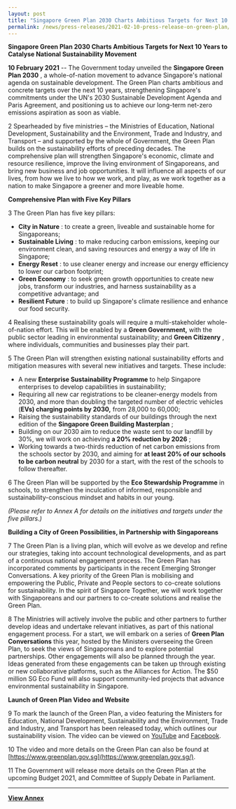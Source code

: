 ```yaml
---
layout: post
title: "Singapore Green Plan 2030 Charts Ambitious Targets for Next 10 Years to Catalyse National Sustainability Movement"
permalink: /news/press-releases/2021-02-10-press-release-on-green-plan/
---
```


**Singapore Green Plan 2030 Charts Ambitious Targets for Next 10 Years to Catalyse National Sustainability Movement**

**10 February 2021** -- The Government today unveiled the **Singapore Green Plan 2030** , a whole-of-nation movement to advance Singapore&#39;s national agenda on sustainable development. The Green Plan charts ambitious and concrete targets over the next 10 years, strengthening Singapore&#39;s commitments under the UN&#39;s 2030 Sustainable Development Agenda and Paris Agreement, and positioning us to achieve our long-term net-zero emissions aspiration as soon as viable.

2 Spearheaded by five ministries – the Ministries of Education, National Development, Sustainability and the Environment, Trade and Industry, and Transport – and supported by the whole of Government, the Green Plan builds on the sustainability efforts of preceding decades. The comprehensive plan will strengthen Singapore&#39;s economic, climate and resource resilience, improve the living environment of Singaporeans, and bring new business and job opportunities. It will influence all aspects of our lives, from how we live to how we work, and play, as we work together as a nation to make Singapore a greener and more liveable home.

**Comprehensive Plan with Five Key Pillars**

3 The Green Plan has five key pillars:

- **City in Nature** : to create a green, liveable and sustainable home for Singaporeans;  
- **Sustainable Living** : to make reducing carbon emissions, keeping our environment clean, and saving resources and energy a way of life in Singapore;  
- **Energy Reset** : to use cleaner energy and increase our energy efficiency to lower our carbon footprint;  
- **Green Economy** : to seek green growth opportunities to create new jobs, transform our industries, and harness sustainability as a competitive advantage; and  
- **Resilient Future** : to build up Singapore&#39;s climate resilience and enhance our food security.  

4 Realising these sustainability goals will require a multi-stakeholder whole-of-nation effort. This will be enabled by a **Green Government,** with the public sector leading in environmental sustainability; and **Green Citizenry** , where individuals, communities and businesses play their part.

5 The Green Plan will strengthen existing national sustainability efforts and mitigation measures with several new initiatives and targets. These include:

- A new **Enterprise Sustainability Programme** to help Singapore enterprises to develop capabilities in sustainability;
- Requiring all new car registrations to be cleaner-energy models from 2030, and more than doubling the targeted number of electric vehicles (**EVs) charging points by 2030,** from 28,000 to 60,000;
- Raising the sustainability standards of our buildings through the next edition of the **Singapore Green Building Masterplan** ;
- Building on our 2030 aim to reduce the waste sent to our landfill by 30%, we will work on achieving **a 20% reduction by 2026** ;
- Working towards a two-thirds reduction of net carbon emissions from the schools sector by 2030, and aiming for **at least 20% of our schools to be carbon neutral** by 2030 for a start, with the rest of the schools to follow thereafter.

6 The Green Plan will be supported by the **Eco Stewardship Programme** in schools, to strengthen the inculcation of informed, responsible and sustainability-conscious mindset and habits in our young.

_(Please refer to_ _Annex A_ _for details on the initiatives and targets under the five pillars.)_

**Building a City of Green Possibilities, in Partnership with Singaporeans**

7 The Green Plan is a living plan, which will evolve as we develop and refine our strategies, taking into account technological developments, and as part of a continuous national engagement process. The Green Plan has incorporated comments by participants in the recent Emerging Stronger Conversations. A key priority of the Green Plan is mobilising and empowering the Public, Private and People sectors to co-create solutions for sustainability. In the spirit of Singapore Together, we will work together with Singaporeans and our partners to co-create solutions and realise the Green Plan.

8 The Ministries will actively involve the public and other partners to further develop ideas and undertake relevant initiatives, as part of this national engagement process. For a start, we will embark on a series of **Green Plan Conversations** this year, hosted by the Ministers overseeing the Green Plan, to seek the views of Singaporeans and to explore potential partnerships. Other engagements will also be planned through the year. Ideas generated from these engagements can be taken up through existing or new collaborative platforms, such as the Alliances for Action. The $50 million SG Eco Fund will also support community-led projects that advance environmental sustainability in Singapore.

**Launch of Green Plan Video and Website**

9 To mark the launch of the Green Plan, a video featuring the Ministers for Education, National Development, Sustainability and the Environment, Trade and Industry, and Transport has been released today, which outlines our sustainability vision. The video can be viewed on [YouTube](https://youtu.be/oNFeOl7pW9s) and [Facebook](https://www.facebook.com/MSEsingapore/posts/3941246942593165).

10 The video and more details on the Green Plan can also be found at [https://www.greenplan.gov.sg](https://www.greenplan.gov.sg/).

11 The Government will release more details on the Green Plan at the upcoming Budget 2021, and Committee of Supply Debate in Parliament.

---

**[View Annex](/files/media-release-annex.pdf)**
